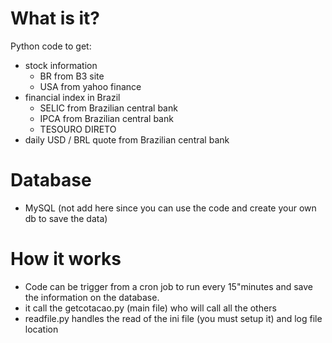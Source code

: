 # What is it?
Python code to get:
  - stock information 
    - BR from B3 site
    - USA from yahoo finance 
  - financial index in Brazil 
    - SELIC from Brazilian central bank
    - IPCA from Brazilian central bank
    - TESOURO DIRETO
  - daily USD / BRL quote from Brazilian central bank

# Database
  - MySQL (not add here since you can use the code and create your own db to save the data)

# How it works
  - Code can be trigger from a cron job to run every 15"minutes and save the information on the database.
  - it call the getcotacao.py (main file) who will call all the others
  - readfile.py handles the read of the ini file (you must setup it) and log file location
  
